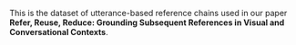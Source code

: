 This is the dataset of utterance-based reference chains used in our paper **Refer, Reuse, Reduce: Grounding Subsequent References in Visual and Conversational Contexts**.
